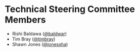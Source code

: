 # Technical Steering Committee Members

* Rishi Baldawa ([@baldwar](https://github.com/baldawar))
* Tim Bray ([@timbray](https://github.com/timbray))
* Shawn Jones ([@jonessha](https://github.com/jonessha))
